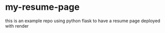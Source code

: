 # my-resume-page
this is an example repo using python flask to have a resume page deployed with render
